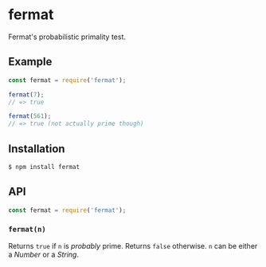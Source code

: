 # fermat

Fermat's probabilistic primality test.

## Example

``` javascript
const fermat = require('fermat');

fermat(7);
// => true

fermat(561);
// => true (not actually prime though)
```

## Installation

``` bash
$ npm install fermat
```

## API

``` javascript
const fermat = require('fermat');
```

### `fermat(n)`

Returns `true` if `n` is _probably_ prime. Returns `false` otherwise. `n` can be
either a _Number_ or a _String_.

